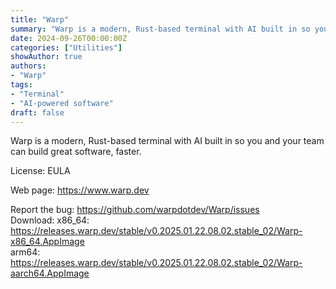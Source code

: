 ```yaml
---
title: "Warp"
summary: "Warp is a modern, Rust-based terminal with AI built in so you and your team can build great software, faster"
date: 2024-09-26T00:00:00Z
categories: ["Utilities"]
showAuthor: true
authors:
- "Warp"
tags: 
- "Terminal"
- "AI-powered software"
draft: false
---
```


Warp is a modern, Rust-based terminal with AI built in so you and your team can build great software, faster.

License: EULA

Web page: <https://www.warp.dev>

Report the bug: <https://github.com/warpdotdev/Warp/issues>  
Download: x86_64: <https://releases.warp.dev/stable/v0.2025.01.22.08.02.stable_02/Warp-x86_64.AppImage>  
arm64: <https://releases.warp.dev/stable/v0.2025.01.22.08.02.stable_02/Warp-aarch64.AppImage>
